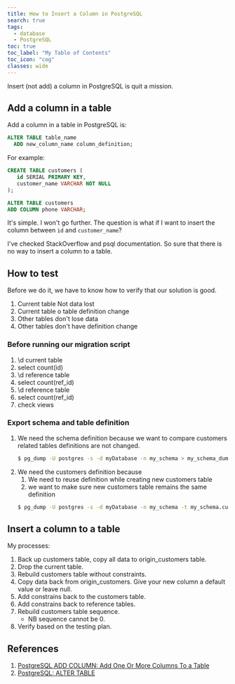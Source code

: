 ```yaml
---
title: How to Insert a Column in PostgreSQL
search: true
tags: 
  - database
  - PostgreSQL
toc: true
toc_label: "My Table of Contents"
toc_icon: "cog"
classes: wide
---
```


Insert (not add) a column in PostgreSQL is quit a mission.

## Add a column in a table

Add a column in a table in PostgreSQL is:

```sql
ALTER TABLE table_name
  ADD new_column_name column_definition;
```
For example:
```sql
CREATE TABLE customers (
   id SERIAL PRIMARY KEY,
   customer_name VARCHAR NOT NULL
);
```

```sql
ALTER TABLE customers 
ADD COLUMN phone VARCHAR;
```

It's simple. I won't go further. The question is what if I want to insert the column between `id` and `customer_name`?

I've checked StackOverflow and psql documentation. So sure that there is no way to insert a column to a table. 


## How to test

Before we do it, we have to know how to verify that our solution is good.

1. Current table Not data lost
2. Current table o table definition change
3. Other tables don't lose data
4. Other tables don't have definition change

### Before running our migration script

1. \d current table
2. select count(id)
3. \d reference table 
4. select count(ref_id)
5. \d reference table 
6. select count(ref_id)
7. check views

### Export schema and table definition

1. We need the schema definition because we want to compare customers related tables definitions are not changed.
    ```bash
    $ pg_dump -U postgres -s -d myDatabase -n my_schema > my_schema_dump.txt
    ```
2. We need the customers definition because
    1. We need to reuse definition while creating new customers table
    2. we want to make sure new customers table remains the same definition
    ```bash
    $ pg_dump -U postgres -s -d myDatabase -n my_schema -t my_schema.customers > customers_dump.txt
    ```


## Insert a column to a table

My processes:
1. Back up customers table, copy all data to origin_customers table.
2. Drop the current table.
3. Rebuild customers table without constraints.
4. Copy data back from origin_customers. Give your new column a default value or leave null.
5. Add constrains back to the customers table.
6. Add constrains back to reference tables.
7. Rebuild customers table sequence.
    - NB sequence cannot be 0. 
8. Verify based on the testing plan.


## References

1. [PostgreSQL ADD COLUMN: Add One Or More Columns To a Table](http://www.postgresqltutorial.com/postgresql-add-column/)
2. [PostgreSQL: ALTER TABLE](https://www.postgresql.org/docs/current/sql-altertable.html/)